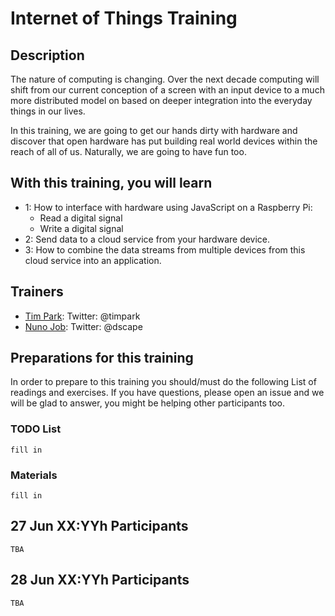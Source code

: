Internet of Things Training
===========================

## Description

The nature of computing is changing. Over the next decade computing will shift from our current conception of a screen with an input device to a much more distributed model on based on deeper integration into the everyday things in our lives.

In this training, we are going to get our hands dirty with hardware and discover that open hardware has put building real world devices within the reach of all of us. Naturally, we are going to have fun too.

## With this training, you will learn

* 1: How to interface with hardware using JavaScript on a Raspberry Pi:
    - Read a digital signal
    - Write a digital signal 
* 2: Send data to a cloud service from your hardware device.
* 3: How to combine the data streams from multiple devices from this cloud service into an application.

## Trainers

* [Tim Park](http://github.com/timfpark): Twitter: @timpark
* [Nuno Job](http://github.com/dscape): Twitter: @dscape

## Preparations for this training

In order to prepare to this training you should/must do the following List of readings and exercises. If you have questions, please open an issue and we will be glad to answer, you might be helping other participants too.

### TODO List

`fill in`

### Materials

`fill in`

## 27 Jun XX:YYh Participants

`TBA`

## 28 Jun XX:YYh Participants

`TBA`